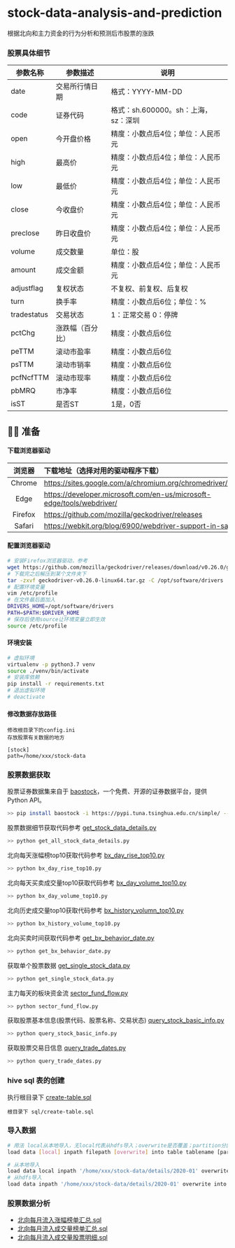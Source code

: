 # stock-data-analysis-and-prediction

根据北向和主力资金的行为分析和预测后市股票的涨跌



### 股票具体细节

| 参数名称    | 参数描述         | 说明                                |
| ----------- | ---------------- | ----------------------------------- |
| date        | 交易所行情日期   | 格式：YYYY-MM-DD                    |
| code        | 证券代码         | 格式：sh.600000。sh：上海，sz：深圳 |
| open        | 今开盘价格       | 精度：小数点后4位；单位：人民币元   |
| high        | 最高价           | 精度：小数点后4位；单位：人民币元   |
| low         | 最低价           | 精度：小数点后4位；单位：人民币元   |
| close       | 今收盘价         | 精度：小数点后4位；单位：人民币元   |
| preclose    | 昨日收盘价       | 精度：小数点后4位；单位：人民币元   |
| volume      | 成交数量         | 单位：股                            |
| amount      | 成交金额         | 精度：小数点后4位；单位：人民币元   |
| adjustflag  | 复权状态         | 不复权、前复权、后复权              |
| turn        | 换手率           | 精度：小数点后6位；单位：%          |
| tradestatus | 交易状态         | 1：正常交易 0：停牌                 |
| pctChg      | 涨跌幅（百分比） | 精度：小数点后6位                   |
| peTTM       | 滚动市盈率       | 精度：小数点后6位                   |
| psTTM       | 滚动市销率       | 精度：小数点后6位                   |
| pcfNcfTTM   | 滚动市现率       | 精度：小数点后6位                   |
| pbMRQ       | 市净率           | 精度：小数点后6位                   |
| isST        | 是否ST           | 1是，0否                 |


## 🕵️‍♀️ 准备

#### 下载浏览器驱动

| 浏览器  | 下载地址（选择对用的驱动程序下载）                           |
| :-----: | :----------------------------------------------------------- |
| Chrome  | https://sites.google.com/a/chromium.org/chromedriver/downloads |
|  Edge   | https://developer.microsoft.com/en-us/microsoft-edge/tools/webdriver/ |
| Firefox | https://github.com/mozilla/geckodriver/releases              |
| Safari  | https://webkit.org/blog/6900/webdriver-support-in-safari-10/ |

#### 配置浏览器驱动

```bash
# 安装Firefox浏览器驱动，参考
wget https://github.com/mozilla/geckodriver/releases/download/v0.26.0/geckodriver-v0.26.0-linux64.tar.gz
# 下载完之后解压到某个文件夹下
tar -zxvf geckodriver-v0.26.0-linux64.tar.gz -C /opt/software/drivers
# 配置环境变量
vim /etc/profile
# 在文件最后面加入
DRIVERS_HOME=/opt/software/drivers
PATH=$PATH:$DRIVER_HOME
# 保存后使用source让环境变量立即生效
source /etc/profile
```

#### 环境安装

```bash
# 虚拟环境
virtualenv -p python3.7 venv
source ./venv/bin/activate
# 安装库依赖
pip install -r requirements.txt
# 退出虚拟环境
# deactivate 
```

#### 修改数据存放路径

```
修改根目录下的config.ini
存放股票有关数据的地方

[stock]
path=/home/xxx/stock-data
```



### 股票数据获取

股票证券数据集来自于 [baostock](http://baostock.com/baostock/index.php/%E9%A6%96%E9%A1%B5)，一个免费、开源的证券数据平台，提供 Python API。

```bash
>> pip install baostock -i https://pypi.tuna.tsinghua.edu.cn/simple/ --trusted-host pypi.tuna.tsinghua.edu.cn
```



股票数据细节获取代码参考 [get_stock_data_details.py](https://github.com/AdvancingStone/stock-data-analysis-and-prediction/blob/master/src/main/python/com/bluehonour/baostock/get_all_stock_data_details.py)

```bash
>> python get_all_stock_data_details.py
```

北向每天涨幅榜top10获取代码参考 [bx_day_rise_top10.py](https://github.com/AdvancingStone/stock-data-analysis-and-prediction/blob/master/src/main/python/com/bluehonour/spider/bx_day_rise_top10.py)

```bash
>> python bx_day_rise_top10.py
```

北向每天买卖成交量top10获取代码参考 [bx_day_volume_top10.py](https://github.com/AdvancingStone/stock-data-analysis-and-prediction/blob/master/src/main/python/com/bluehonour/spider/bx_day_volume_top10.py)

```bash
>> python bx_day_volume_top10.py
```

北向历史成交量top10获取代码参考 [bx_history_volumn_top10.py](https://github.com/AdvancingStone/stock-data-analysis-and-prediction/blob/master/src/main/python/com/bluehonour/spider/bx_history_volume_top10.py)

```bash
>> python bx_history_volume_top10.py
```

北向买卖时间获取代码参考 [get_bx_behavior_date.py](https://github.com/AdvancingStone/stock-data-analysis-and-prediction/blob/master/src/main/python/com/bluehonour/spider/get_bx_behavior_date.py)

```bash
>> python get_bx_behavior_date.py
```

获取单个股票数据 [get_single_stock_data.py](https://github.com/AdvancingStone/stock-data-analysis-and-prediction/blob/master/src/main/python/com/bluehonour/spider/get_single_stock_data.py) 

```bash
>> python get_single_stock_data.py 
```

主力每天的板块资金流 [sector_fund_flow.py](https://github.com/AdvancingStone/stock-data-analysis-and-prediction/blob/master/src/main/python/com/bluehonour/spider/sector_fund_flow.py)

```bash
>> python sector_fund_flow.py
```

获取股票基本信息(股票代码、股票名称、交易状态) [query_stock_basic_info.py](https://github.com/AdvancingStone/stock-data-analysis-and-prediction/blob/master/src/main/python/com/bluehonour/baostock/query_stock_basic_info.py)

```bash
>> python query_stock_basic_info.py
```

获取股票交易日信息  [query_trade_dates.py](https://github.com/AdvancingStone/stock-data-analysis-and-prediction/blob/master/src/main/python/com/bluehonour/baostock/query_trade_dates.py) 

```bash
>> python query_trade_dates.py
```



### hive sql 表的创建 

执行根目录下 [create-table.sql](https://github.com/AdvancingStone/stock-data-analysis-and-prediction/blob/master/sql/create-table.sql)

```
根目录下 sql/create-table.sql 
```



### 导入数据

```bash
# 用法 local从本地导入，无local代表从hdfs导入；overwrite是否覆盖；partition分区导入
load data [local] inpath filepath [overwrite] into table tablename [partition (a1=a2,b1=b2,...)]

# 从本地导入
load data local inpath '/home/xxx/stock-data/details/2020-01' overwrite into table stock_details partition (yearmonth=202001);
# 从hdfs导入
load data inpath '/home/xxx/stock-data/details/2020-01' overwrite into table stock_details partition (yearmonth=202001);
```



### 股票数据分析

- [北向每月流入涨幅榜单汇总.sql]([https://github.com/AdvancingStone/stock-data-analysis-and-prediction/blob/master/sql/%E5%8C%97%E5%90%91%E6%AF%8F%E6%9C%88%E6%B5%81%E5%85%A5%E6%B6%A8%E5%B9%85%E6%A6%9C%E5%8D%95%E6%B1%87%E6%80%BB.sql](https://github.com/AdvancingStone/stock-data-analysis-and-prediction/blob/master/sql/北向每月流入涨幅榜单汇总.sql))
- [北向每月流入成交量榜单汇总.sql]([https://github.com/AdvancingStone/stock-data-analysis-and-prediction/blob/master/sql/%E5%8C%97%E5%90%91%E6%AF%8F%E6%9C%88%E6%B5%81%E5%85%A5%E6%88%90%E4%BA%A4%E9%87%8F%E6%A6%9C%E5%8D%95%E6%B1%87%E6%80%BB.sql](https://github.com/AdvancingStone/stock-data-analysis-and-prediction/blob/master/sql/北向每月流入成交量榜单汇总.sql))
- [北向每月流入成交量股票明细.sql]([https://github.com/AdvancingStone/stock-data-analysis-and-prediction/blob/master/sql/%E5%8C%97%E5%90%91%E6%AF%8F%E6%9C%88%E6%B5%81%E5%85%A5%E6%88%90%E4%BA%A4%E9%87%8F%E8%82%A1%E7%A5%A8%E6%98%8E%E7%BB%86.sql](https://github.com/AdvancingStone/stock-data-analysis-and-prediction/blob/master/sql/北向每月流入成交量股票明细.sql))

​	